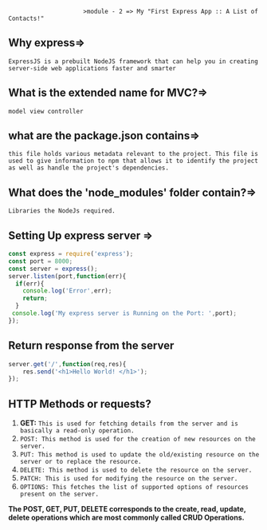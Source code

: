                          >module - 2 => My "First Express App :: A List of Contacts!"

## Why express=> 
`ExpressJS is a prebuilt NodeJS framework that can help you in creating server-side web applications faster and smarter`
## What is the extended name for MVC?=> 
`model view controller`

## what are the package.json contains=> 
`this file holds various metadata relevant to the project. This file is used to give information to npm that allows it to identify the project as well as handle the project's dependencies.`

## What does the 'node_modules' folder contain?=> 
  `Libraries the NodeJs required.`

## Setting Up express server => 
```javascript 
const express = require('express');
const port = 8000;
const server = express();
server.listen(port,function(err){
  if(err){
    console.log('Error',err);
    return;
  }
 console.log('My express server is Running on the Port: ',port);
});

```
## Return response from the server
```javascript
server.get('/',function(req,res){
    res.send('<h1>Hello World! </h1>');
});

```
## HTTP Methods or requests?

1.  **GET:** `This is used for fetching details from the server and is basically a read-only operation.`
1. `POST: This method is used for the creation of new resources on the server.`
1. `PUT: This method is used to update the old/existing resource on the server or to replace the resource.`
1. `DELETE: This method is used to delete the resource on the server.`
1. `PATCH: This is used for modifying the resource on the server.`
1. `OPTIONS: This fetches the list of supported options of resources present on the server.`

**The POST, GET, PUT, DELETE corresponds to the create, read, update, delete operations which are most commonly called CRUD Operations.**

